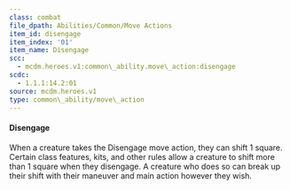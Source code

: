 ```yaml
---
class: combat
file_dpath: Abilities/Common/Move Actions
item_id: disengage
item_index: '01'
item_name: Disengage
scc:
  - mcdm.heroes.v1:common\_ability.move\_action:disengage
scdc:
  - 1.1.1:14.2:01
source: mcdm.heroes.v1
type: common\_ability/move\_action
---
```


#### Disengage

When a creature takes the Disengage move action, they can shift 1 square. Certain class features, kits, and other rules allow a creature to shift more than 1 square when they disengage. A creature who does so can break up their shift with their maneuver and main action however they wish.

